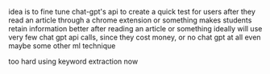 idea is to fine tune chat-gpt's api to create a quick test for users after they read an article through a chrome extension or something
makes students retain information better after reading an article or something
ideally will use very few chat gpt api calls, since they cost money, or no chat gpt at all even
maybe some other ml technique

too hard
using keyword extraction now